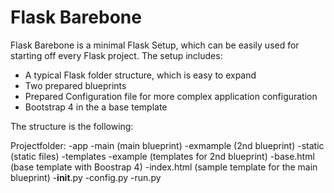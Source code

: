 # Flask Barebone

Flask Barebone is a minimal Flask Setup, which can be easily used for starting off every Flask project.
The setup includes:
- A typical Flask folder structure, which is easy to expand
- Two prepared blueprints
- Prepared Configuration file for more complex application configuration
- Bootstrap 4 in the a base template

The structure is the following:

Projectfolder:
   -app
    -main (main blueprint)
     -exmample (2nd blueprint)
     -static (static files)
     -templates
      -example (templates for 2nd blueprint)
      -base.html (base template with Boostrap 4)
      -index.html (sample template for the main blueprint)
     -__init__.py
    -config.py
    -run.py